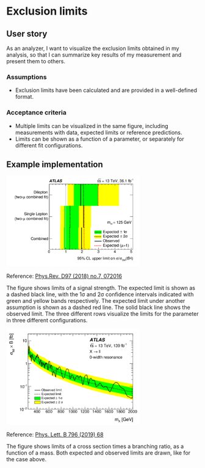 # Exclusion limits

## User story
As an analyzer, I want to visualize the exclusion limits obtained in my analysis, so that I can summarize key results of my measurement and present them to others.

### Assumptions
- Exclusion limits have been calculated and are provided in a well-defined format.

### Acceptance criteria
- Multiple limits can be visualized in the same figure, including measurements with data, expected limits or reference predictions.
- Limits can be shown as a function of a parameter, or separately for different fit configurations.

## Example implementation
<img src="figures/exclusion-limits-1D.png" alt="description" width="350"/>

Reference: [Phys.Rev. D97 (2018) no.7, 072016](https://doi.org/10.1103/PhysRevD.97.072016)

The figure shows limits of a signal strength.
The expected limit is shown as a dashed black line, with the 1σ and 2σ confidence intervals indicated with green and yellow bands respectively.
The expected limit under another assumption is shown as a dashed red line.
The solid black line shows the observed limit.
The three different rows visualize the limits for the parameter in three different configurations.


<img src="figures/exclusion-limits-2D.png" alt="description" width="350"/>

Reference: [Phys. Lett. B 796 (2019) 68](https://doi.org/10.1016/j.physletb.2019.07.016)

The figure shows limits of a cross section times a branching ratio, as a function of a mass.
Both expected and observed limits are drawn, like for the case above.